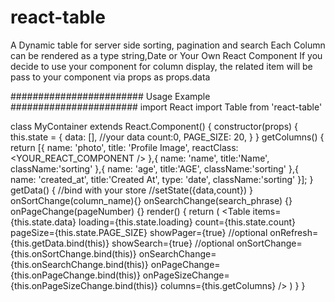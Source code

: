 # react-table

A Dynamic table for server side sorting, pagination and search
Each Column can be rendered as a type string,Date or Your Own React Component
If you decide to use your component for column display, the related item will be pass to your component 
via props as props.data

########################
Usage Example
#######################
import React
import Table from 'react-table'

class MyContainer extends React.Component() {
  constructor(props) {
    this.state = {
        data: [], //your data
        count:0,
        PAGE_SIZE: 20,
    }
  }
  getColumns() {
    return [{
			name: 'photo',
			title: 'Profile Image',
			reactClass: <YOUR_REACT_COMPONENT />
		},{
			name: 'name',
			title:'Name',
			className:'sorting'
		},{
			name: 'age',
			title:'AGE',
			className:'sorting'
		},{
			name: 'created_at',
			title:'Created At',
			type: 'date',
			className:'sorting'
		}];
  }
  getData() {
    //bind with your store
    //setState({data,count})
  }
  onSortChange(column_name){}
  onSearchChange(search_phrase) {}
  onPageChange(pageNumber) {}
  render() {
    return (
    <Table
					items={this.state.data}
					loading={this.state.loading}
					count={this.state.count}
					pageSize={this.state.PAGE_SIZE}
					showPager={true} //optional
					onRefresh={this.getData.bind(this)}
					showSearch={true} //optional
					onSortChange={this.onSortChange.bind(this)}
					onSearchChange={this.onSearchChange.bind(this)}
					onPageChange={this.onPageChange.bind(this)}
					onPageSizeChange={this.onPageSizeChange.bind(this)}
					columns={this.getColumns} 
                />
    )
  }
}
